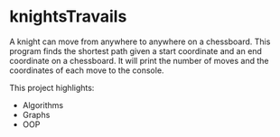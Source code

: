 # knightsTravails

A knight can move from anywhere to anywhere on a chessboard. This program finds the shortest path given a start coordinate and an end coordinate on a chessboard. It will print the number of moves and the coordinates of each move to the console.

This project highlights:

- Algorithms
- Graphs
- OOP
